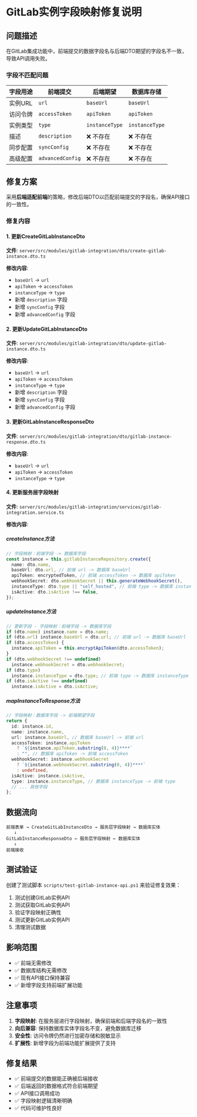 # GitLab实例字段映射修复说明

## 问题描述

在GitLab集成功能中，前端提交的数据字段名与后端DTO期望的字段名不一致，导致API调用失败。

### 字段不匹配问题

| 字段用途 | 前端提交 | 后端期望 | 数据库存储 |
|---------|---------|---------|-----------|
| 实例URL | `url` | `baseUrl` | `baseUrl` |
| 访问令牌 | `accessToken` | `apiToken` | `apiToken` |
| 实例类型 | `type` | `instanceType` | `instanceType` |
| 描述 | `description` | ❌ 不存在 | ❌ 不存在 |
| 同步配置 | `syncConfig` | ❌ 不存在 | ❌ 不存在 |
| 高级配置 | `advancedConfig` | ❌ 不存在 | ❌ 不存在 |

## 修复方案

采用**后端适配前端**的策略，修改后端DTO以匹配前端提交的字段名，确保API接口的一致性。

### 修复内容

#### 1. 更新CreateGitLabInstanceDto

**文件**: `server/src/modules/gitlab-integration/dto/create-gitlab-instance.dto.ts`

**修改内容**:
- `baseUrl` → `url`
- `apiToken` → `accessToken`  
- `instanceType` → `type`
- 新增 `description` 字段
- 新增 `syncConfig` 字段
- 新增 `advancedConfig` 字段

#### 2. 更新UpdateGitLabInstanceDto

**文件**: `server/src/modules/gitlab-integration/dto/update-gitlab-instance.dto.ts`

**修改内容**:
- `baseUrl` → `url`
- `apiToken` → `accessToken`
- `instanceType` → `type`
- 新增 `description` 字段
- 新增 `syncConfig` 字段
- 新增 `advancedConfig` 字段

#### 3. 更新GitLabInstanceResponseDto

**文件**: `server/src/modules/gitlab-integration/dto/gitlab-instance-response.dto.ts`

**修改内容**:
- `baseUrl` → `url`
- `apiToken` → `accessToken`
- `instanceType` → `type`

#### 4. 更新服务层字段映射

**文件**: `server/src/modules/gitlab-integration/services/gitlab-integration.service.ts`

**修改内容**:

##### createInstance方法
```typescript
// 字段映射：前端字段 -> 数据库字段
const instance = this.gitlabInstanceRepository.create({
  name: dto.name,
  baseUrl: dto.url, // 前端 url -> 数据库 baseUrl
  apiToken: encryptedToken, // 前端 accessToken -> 数据库 apiToken
  webhookSecret: dto.webhookSecret || this.generateWebhookSecret(),
  instanceType: dto.type || "self_hosted", // 前端 type -> 数据库 instanceType
  isActive: dto.isActive !== false,
});
```

##### updateInstance方法
```typescript
// 更新字段 - 字段映射：前端字段 -> 数据库字段
if (dto.name) instance.name = dto.name;
if (dto.url) instance.baseUrl = dto.url; // 前端 url -> 数据库 baseUrl
if (dto.accessToken) {
  instance.apiToken = this.encryptApiToken(dto.accessToken);
}
if (dto.webhookSecret !== undefined)
  instance.webhookSecret = dto.webhookSecret;
if (dto.type)
  instance.instanceType = dto.type; // 前端 type -> 数据库 instanceType
if (dto.isActive !== undefined)
  instance.isActive = dto.isActive;
```

##### mapInstanceToResponse方法
```typescript
// 字段映射：数据库字段 -> 前端期望字段
return {
  id: instance.id,
  name: instance.name,
  url: instance.baseUrl, // 数据库 baseUrl -> 前端 url
  accessToken: instance.apiToken
    ? `${instance.apiToken.substring(0, 4)}****`
    : "", // 数据库 apiToken -> 前端 accessToken
  webhookSecret: instance.webhookSecret
    ? `${instance.webhookSecret.substring(0, 4)}****`
    : undefined,
  isActive: instance.isActive,
  type: instance.instanceType, // 数据库 instanceType -> 前端 type
  // ... 其他字段
};
```

## 数据流向

```
前端表单 → CreateGitLabInstanceDto → 服务层字段映射 → 数据库实体
   ↓
GitLabInstanceResponseDto ← 服务层字段映射 ← 数据库实体
   ↓
前端接收
```

## 测试验证

创建了测试脚本 `scripts/test-gitlab-instance-api.ps1` 来验证修复效果：

1. 测试创建GitLab实例API
2. 测试获取GitLab实例API  
3. 验证字段映射正确性
4. 测试更新GitLab实例API
5. 清理测试数据

## 影响范围

- ✅ 前端无需修改
- ✅ 数据库结构无需修改
- ✅ 现有API接口保持兼容
- ✅ 新增字段支持前端扩展功能

## 注意事项

1. **字段映射**: 在服务层进行字段映射，确保前端和后端字段名的一致性
2. **向后兼容**: 保持数据库实体字段名不变，避免数据库迁移
3. **安全性**: 访问令牌仍然进行加密存储和脱敏显示
4. **扩展性**: 新增字段为前端功能扩展提供了支持

## 修复结果

- ✅ 前端提交的数据能正确被后端接收
- ✅ 后端返回的数据格式符合前端期望
- ✅ API接口调用成功
- ✅ 字段映射逻辑清晰明确
- ✅ 代码可维护性良好
